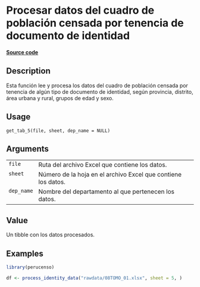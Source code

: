 

# Procesar datos del cuadro de población censada por tenencia de documento de identidad

[**Source code**](https://github.com/PaulESantos/perucenso/tree/master/R/#L)

## Description

Esta función lee y procesa los datos del cuadro de población censada por
tenencia de algún tipo de documento de identidad, según provincia,
distrito, área urbana y rural, grupos de edad y sexo.

## Usage

<pre><code class='language-R'>get_tab_5(file, sheet, dep_name = NULL)
</code></pre>

## Arguments

<table>
<tr>
<td style="white-space: nowrap; font-family: monospace; vertical-align: top">
<code id="get_tab_5_:_file">file</code>
</td>
<td>
Ruta del archivo Excel que contiene los datos.
</td>
</tr>
<tr>
<td style="white-space: nowrap; font-family: monospace; vertical-align: top">
<code id="get_tab_5_:_sheet">sheet</code>
</td>
<td>
Número de la hoja en el archivo Excel que contiene los datos.
</td>
</tr>
<tr>
<td style="white-space: nowrap; font-family: monospace; vertical-align: top">
<code id="get_tab_5_:_dep_name">dep_name</code>
</td>
<td>
Nombre del departamento al que pertenecen los datos.
</td>
</tr>
</table>

## Value

Un tibble con los datos procesados.

## Examples

``` r
library(perucenso)

df <- process_identity_data("rawdata/08TOMO_01.xlsx", sheet = 5, )
```

